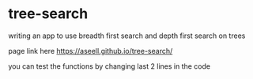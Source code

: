# tree-search
writing an app to use breadth first search and depth first search on trees

  page link here https://aseell.github.io/tree-search/
  
   you can test the functions by changing last 2 lines in the code 
